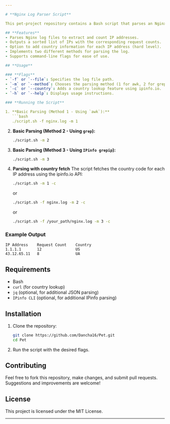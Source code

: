 ```yaml
---

# **Nginx Log Parser Script**

This pet-project repository contains a Bash script that parses an Nginx log file (`nginx.log`) and generates a report of IP addresses, the number of requests from each IP, and optionally, the country associated with each IP address.

## **Features**
- Parses Nginx log files to extract and count IP addresses.
- Outputs a sorted list of IPs with the corresponding request counts.
- Option to add country information for each IP address (hard level).
- Implements two different methods for parsing the log.
- Supports command-line flags for ease of use.

## **Usage**

### **Flags**
- `-f` or `--file`: Specifies the log file path.
- `-m` or `--method`: Chooses the parsing method (1 for awk, 2 for grep + cut, 3 for IPinfo grepip).
- `-c` or `--country`: Adds a country lookup feature using ipinfo.io.
- `-h` or `--help`: Displays usage instructions.

### **Running the Script**

1. **Basic Parsing (Method 1 - Using `awk`):**
   ```bash
   ./script.sh -f nginx.log -m 1
   ```

2. **Basic Parsing (Method 2 - Using `grep`):**
    ```bash
   ./script.sh -m 2
   ```

3. **Basic Parsing (Method 3 - Using `IPinfo grepip`):**
   ```bash
   ./script.sh -m 3
   ```
4. **Parsing with country fetch**
   The script fetches the country code for each IP address using the ipinfo.io API:
   ```bash 
   ./script.sh -m 1 -c 
   ```
   or 

   ```bash
   ./script.sh -f nginx.log -m 2 -c
   ```
   or 

   ```bash
   ./script.sh -f /your_path/nginx.log -m 3 -c
   ```

### **Example Output**
```
IP Address    Request Count    Country
1.1.1.1       12               US
43.12.65.11   8                UA
```

## **Requirements**
- Bash
- `curl` (for country lookup)
- `jq` (optional, for additional JSON parsing)
- `IPinfo CLI` (optional, for additional IPinfo parsing)

## **Installation**

1. Clone the repository:
   ```bash
   git clone https://github.com/Dancha16/Pet.git
   cd Pet
   ```

2. Run the script with the desired flags.

## **Contributing**
Feel free to fork this repository, make changes, and submit pull requests. Suggestions and improvements are welcome!

## **License**
This project is licensed under the MIT License.

---
```


